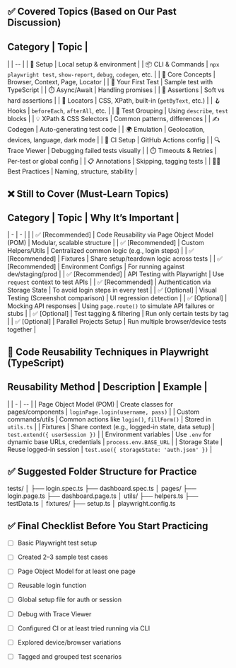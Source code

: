 ## ✅ Covered Topics (Based on Our Past Discussion)

##  Category                 | Topic                                                          |
|  | -- |
| 🔧 Setup                 | Local setup & environment                                      |
| 📦 CLI & Commands        | `npx playwright test`, `show-report`, `debug`, `codegen`, etc. |
| 🧠 Core Concepts         | Browser, Context, Page, Locator                                |
| 📄 Your First Test       | Sample test with TypeScript                                    |
| ⏱️ Async/Await           | Handling promises                                              |
| 🧪 Assertions            | Soft vs hard assertions                                        |
| 🎯 Locators              | CSS, XPath, built-in (`getByText`, etc.)                       |
| 🪝 Hooks                 | `beforeEach`, `afterAll`, etc.                                 |
| 📂 Test Grouping         | Using `describe`, `test` blocks                                |
| 💡 XPath & CSS Selectors | Common patterns, differences                                   |
| ✍️ Codegen               | Auto-generating test code                                      |
| 🌍 Emulation             | Geolocation, devices, language, dark mode                      |
| 📁 CI Setup              | GitHub Actions config                                          |
| 🔍 Trace Viewer          | Debugging failed tests visually                                |
| ⏱️ Timeouts & Retries    | Per-test or global config                                      |
| 📋 Annotations           | Skipping, tagging tests                                        |
| 🧑‍💻 Best Practices     | Naming, structure, stability                                   |



## ❌ Still to Cover (Must-Learn Topics)

## Category         | Topic                                                | Why It’s Important                                     |
| - | - |  |
| ✅ \[Recommended] | Code Reusability via Page Object Model (POM) | Modular, scalable structure                            |
| ✅ \[Recommended] | Custom Helpers/Utils                             | Centralized common logic (e.g., login steps)           |
| ✅ \[Recommended] | Fixtures                                         | Share setup/teardown logic across tests                |
| ✅ \[Recommended] | Environment Configs                              | For running against dev/staging/prod                   |
| ✅ \[Recommended] | API Testing with Playwright                      | Use `request` context to test APIs                     |
| ✅ \[Recommended] | Authentication via Storage State                 | To avoid login steps in every test                     |
| ✅ \[Optional]    | Visual Testing (Screenshot comparison)           | UI regression detection                                |
| ✅ \[Optional]    | Mocking API responses                            | Using `page.route()` to simulate API failures or stubs |
| ✅ \[Optional]    | Test tagging & filtering                         | Run only certain tests by tag                          |
| ✅ \[Optional]    | Parallel Projects Setup                          | Run multiple browser/device tests together             |



## 🧱 Code Reusability Techniques in Playwright (TypeScript)

## Reusability Method          | Description                                       | Example                                   |
|  | - | -- |
| Page Object Model (POM) | Create classes for pages/components               | `loginPage.login(username, pass)`         |
| Custom commands/utils   | Common actions like `login()`, `fillForm()`       | Stored in `utils.ts`                      |
| Fixtures                | Share context (e.g., logged-in state, data setup) | `test.extend({ userSession })`            |
| Environment variables   | Use `.env` for dynamic base URLs, credentials     | `process.env.BASE_URL`                    |
| Storage State           | Reuse logged-in session                           | `test.use({ storageState: 'auth.json' })` |



## ✅ Suggested Folder Structure for Practice


tests/
│
├── login.spec.ts
├── dashboard.spec.ts
│
pages/
├── login.page.ts
├── dashboard.page.ts
│
utils/
├── helpers.ts
├── testData.ts
│
fixtures/
├── setup.ts
│
playwright.config.ts


## ✅ Final Checklist Before You Start Practicing

* [ ] Basic Playwright test setup
* [ ] Created 2–3 sample test cases
* [ ] Page Object Model for at least one page
* [ ] Reusable login function
* [ ] Global setup file for auth or session
* [ ] Debug with Trace Viewer
* [ ] Configured CI or at least tried running via CLI
* [ ] Explored device/browser variations
* [ ] Tagged and grouped test scenarios


